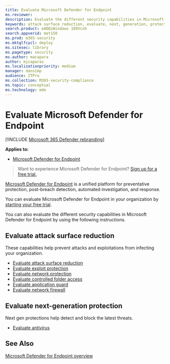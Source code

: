 ```yaml
---
title: Evaluate Microsoft Defender for Endpoint
ms.reviewer: 
description: Evaluate the different security capabilities in Microsoft Defender for Endpoint.
keywords: attack surface reduction, evaluate, next, generation, protection
search.product: eADQiWindows 10XVcnh
search.appverid: met150
ms.prod: m365-security
ms.mktglfcycl: deploy
ms.sitesec: library
ms.pagetype: security
ms.author: macapara
author: mjcaparas
ms.localizationpriority: medium
manager: dansimp
audience: ITPro
ms.collection: M365-security-compliance
ms.topic: conceptual
ms.technology: mde
---
```


# Evaluate Microsoft Defender for Endpoint 

[!INCLUDE [Microsoft 365 Defender rebranding](../../includes/microsoft-defender.md)]

**Applies to:**
- [Microsoft Defender for Endpoint](https://go.microsoft.com/fwlink/p/?linkid=2146631)

>Want to experience Microsoft Defender for Endpoint? [Sign up for a free trial.](https://www.microsoft.com/microsoft-365/windows/microsoft-defender-atp?ocid=docs-wdatp-enablesiem-abovefoldlink)

[Microsoft Defender for Endpoint](https://go.microsoft.com/fwlink/p/?linkid=2146631) is a unified platform for preventative protection, post-breach detection, automated investigation, and response.

You can evaluate Microsoft Defender for Endpoint in your organization by [starting your free trial](https://www.microsoft.com/microsoft-365/windows/microsoft-defender-atp).

You can also evaluate the different security capabilities in Microsoft Defender for Endpoint by using the following instructions.

## Evaluate attack surface reduction

These capabilities help prevent attacks and exploitations from infecting your organization.

- [Evaluate attack surface reduction](./evaluate-attack-surface-reduction.md)
- [Evaluate exploit protection](./evaluate-exploit-protection.md)
- [Evaluate network protection](./evaluate-exploit-protection.md)
- [Evaluate controlled folder access](./evaluate-controlled-folder-access.md)
- [Evaluate application guard](../microsoft-defender-application-guard/test-scenarios-md-app-guard.md)
- [Evaluate network firewall](../windows-firewall/evaluating-windows-firewall-with-advanced-security-design-examples.md)

## Evaluate next-generation protection

Next gen protections help detect and block the latest threats.

- [Evaluate antivirus](../microsoft-defender-antivirus/evaluate-microsoft-defender-antivirus.md)

## See Also

[Microsoft Defender for Endpoint overview](microsoft-defender-advanced-threat-protection.md)
